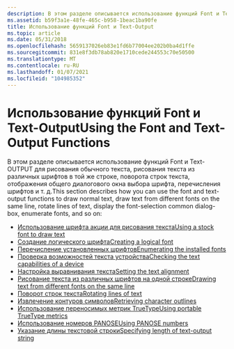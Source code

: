 ```yaml
---
description: В этом разделе описывается использование функций Font и Text-OUTPUT для рисования обычного текста, рисования текста из различных шрифтов в той же строке, поворота строк текста, отображения общего диалогового окна выбора шрифта, перечисления шрифтов и т. д.
ms.assetid: b59f3a1e-48fe-465c-b958-1beac1ba90fe
title: Использование функций Font и Text-Output
ms.topic: article
ms.date: 05/31/2018
ms.openlocfilehash: 5659137026eb83e1fd6b77004ee202b0ba4d1ffe
ms.sourcegitcommit: 831e8f3db78ab820e1710cede244553c70e50500
ms.translationtype: MT
ms.contentlocale: ru-RU
ms.lasthandoff: 01/07/2021
ms.locfileid: "104985352"
---
```

# <a name="using-the-font-and-text-output-functions"></a><span data-ttu-id="5c2a6-103">Использование функций Font и Text-Output</span><span class="sxs-lookup"><span data-stu-id="5c2a6-103">Using the Font and Text-Output Functions</span></span>

<span data-ttu-id="5c2a6-104">В этом разделе описывается использование функций Font и Text-OUTPUT для рисования обычного текста, рисования текста из различных шрифтов в той же строке, поворота строк текста, отображения общего диалогового окна выбора шрифта, перечисления шрифтов и т. д.</span><span class="sxs-lookup"><span data-stu-id="5c2a6-104">This section describes how you can use the font and text-output functions to draw normal text, draw text from different fonts on the same line, rotate lines of text, display the font-selection common dialog-box, enumerate fonts, and so on:</span></span>

-   [<span data-ttu-id="5c2a6-105">Использование шрифта акции для рисования текста</span><span class="sxs-lookup"><span data-stu-id="5c2a6-105">Using a stock font to draw text</span></span>](using-a-stock-font-to-draw-text.md)
-   [<span data-ttu-id="5c2a6-106">Создание логического шрифта</span><span class="sxs-lookup"><span data-stu-id="5c2a6-106">Creating a logical font</span></span>](creating-a-logical-font.md)
-   [<span data-ttu-id="5c2a6-107">Перечисление установленных шрифтов</span><span class="sxs-lookup"><span data-stu-id="5c2a6-107">Enumerating the installed fonts</span></span>](enumerating-the-installed-fonts.md)
-   [<span data-ttu-id="5c2a6-108">Проверка возможностей текста устройства</span><span class="sxs-lookup"><span data-stu-id="5c2a6-108">Checking the text capabilities of a device</span></span>](checking-the-text-capabilities-of-a-device.md)
-   [<span data-ttu-id="5c2a6-109">Настройка выравнивания текста</span><span class="sxs-lookup"><span data-stu-id="5c2a6-109">Setting the text alignment</span></span>](setting-the-text-alignment.md)
-   [<span data-ttu-id="5c2a6-110">Рисование текста из различных шрифтов на одной строке</span><span class="sxs-lookup"><span data-stu-id="5c2a6-110">Drawing text from different fonts on the same line</span></span>](drawing-text-from-different-fonts-on-the-same-line.md)
-   [<span data-ttu-id="5c2a6-111">Поворот строк текста</span><span class="sxs-lookup"><span data-stu-id="5c2a6-111">Rotating lines of text</span></span>](rotating-lines-of-text.md)
-   [<span data-ttu-id="5c2a6-112">Извлечение контуров символов</span><span class="sxs-lookup"><span data-stu-id="5c2a6-112">Retrieving character outlines</span></span>](retrieving-character-outlines.md)
-   [<span data-ttu-id="5c2a6-113">Использование переносимых метрик TrueType</span><span class="sxs-lookup"><span data-stu-id="5c2a6-113">Using portable TrueType metrics</span></span>](using-portable-truetype-metrics.md)
-   [<span data-ttu-id="5c2a6-114">Использование номеров PANOSE</span><span class="sxs-lookup"><span data-stu-id="5c2a6-114">Using PANOSE numbers</span></span>](using-panose-numbers.md)
-   [<span data-ttu-id="5c2a6-115">Указание длины текстовой строки</span><span class="sxs-lookup"><span data-stu-id="5c2a6-115">Specifying length of text-output string</span></span>](specifying-length-of-text-output-string.md)

 

 



